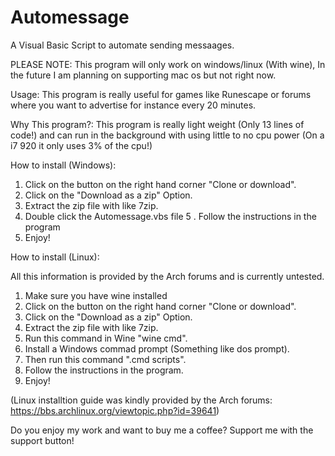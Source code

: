 # Automessage
A Visual Basic Script to automate sending messaages.

PLEASE NOTE:
This program will only work on windows/linux (With wine), In the future I am planning on supporting mac os but not right now.

Usage:
This program is really useful for games like Runescape or forums where you want to advertise for instance every 20 minutes.

Why This program?:
This program is really light weight (Only 13 lines of code!) and can run in the background with using little to no cpu power (On a i7 920 it only uses 3% of the cpu!)

How to install (Windows):
 1. Click on the button on the right hand corner "Clone or download".
 2. Click on the "Download as a zip" Option.
 3. Extract the zip file with like 7zip.
 4. Double click the Automessage.vbs file
 5 . Follow the instructions in the program
 6. Enjoy!
 
How to install (Linux):

All this information is provided by the Arch forums and is currently untested.

1. Make sure you have wine installed
2. Click on the button on the right hand corner "Clone or download".
3. Click on the "Download as a zip" Option.
3. Extract the zip file with like 7zip.
4. Run this command in Wine "wine cmd".
5. Install a Windows commad prompt (Something like dos prompt).
6. Then run this command ".cmd scripts".
7. Follow the instructions in the program.
8. Enjoy!

(Linux installtion guide was kindly provided by the Arch forums: https://bbs.archlinux.org/viewtopic.php?id=39641)

Do you enjoy my work and want to buy me a coffee? Support me with the support button!
